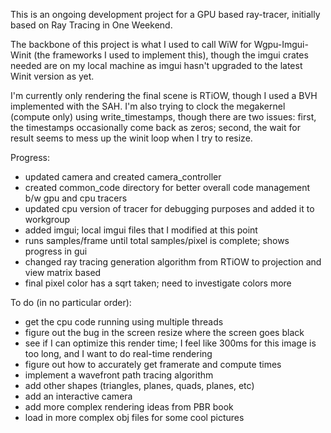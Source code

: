 This is an ongoing development project for a GPU based ray-tracer,
initially based on Ray Tracing in One Weekend.

The backbone of this project is what I used to call WiW 
for Wgpu-Imgui-Winit (the frameworks I used to implement this), 
though the imgui crates needed are on my local machine as imgui hasn't upgraded
to the latest Winit version as yet.  

I'm currently only rendering the final scene is RTiOW, though I used a BVH implemented
with the SAH. I'm also trying to clock the megakernel (compute only)
using write_timestamps, though there are two issues: first, the timestamps occasionally
come back as zeros; second, the wait for result seems to mess up the winit loop when
I try to resize.

Progress:
- updated camera and created camera_controller
- created common_code directory for better overall code management b/w gpu and cpu tracers
- updated cpu version of tracer for debugging purposes and added it to workgroup
- added imgui; local imgui files that I modified at this point
- runs samples/frame until total samples/pixel is complete; shows progress in gui
- changed ray tracing generation algorithm from RTiOW to projection and view matrix based
- final pixel color has a sqrt taken; need to investigate colors more

To do (in no particular order):
- get the cpu code running using multiple threads
- figure out the bug in the screen resize where the screen goes black
- see if I can optimize this render time; I feel like 300ms for this image is too long, and I want to do real-time rendering
- figure out how to accurately get framerate and compute times
- implement a wavefront path tracing algorithm
- add other shapes (triangles, planes, quads, planes, etc)
- add an interactive camera
- add more complex rendering ideas from PBR book
- load in more complex obj files for some cool pictures
